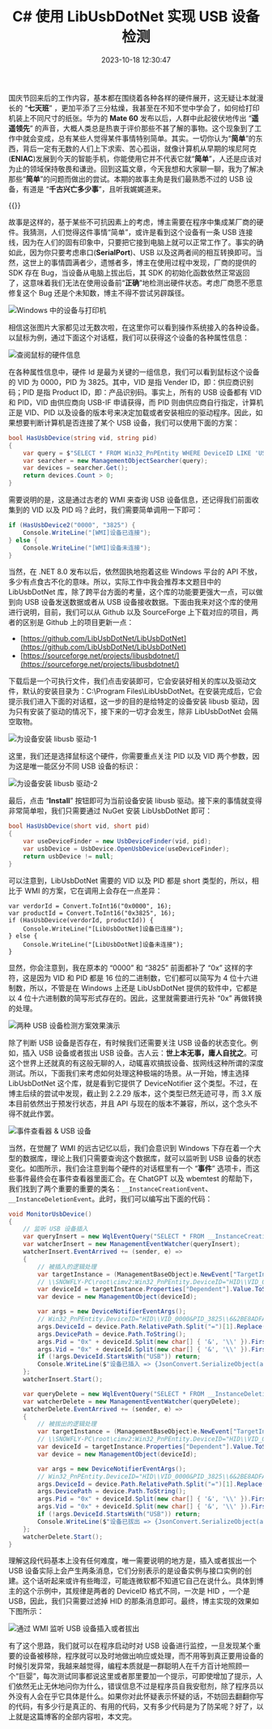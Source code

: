 ﻿---
categories:
- 编程语言
copyright: true
date: 2023-10-18 12:30:47
description: ''
slug: CSharp-Uses-LibUsbDotNet-To-Implement-USB-Device-Detection
tags:
- 硬件
- USB
- WMI
- LibUsbDotNet
title: C# 使用 LibUsbDotNet 实现 USB 设备检测
toc: true
image: /posts/CSharp使用LibUsbDotNet实现USB设备检测/immo-wegmann-HtsVneqf5Fg-unsplash.jpg
---

国庆节回来后的工作内容，基本都在围绕着各种各样的硬件展开，这无疑让本就漫长的 “**七天班**” ，更加平添了三分枯燥，我甚至在不知不觉中学会了，如何给打印机装上不同尺寸的纸张。华为的 **Mate 60** 发布以后，人群中此起彼伏地传出 “**遥遥领先**” 的声音，大概人类总是热衷于评价那些不甚了解的事物。这个现象到了工作中就会变成，总有某些人觉得某件事情特别简单。其实。一切你认为“**简单**”的东西，背后一定有无数的人们上下求索、苦心孤诣，就像计算机从早期的埃尼阿克(**ENIAC**)发展到今天的智能手机，你能使用它并不代表它就“**简单**”，人还是应该对为止的领域保持敬畏和谦逊。回到这篇文章，今天我想和大家聊一聊，我为了解决那些“**简单**”的问题而做出的尝试。本期的故事主角是我们最熟悉不过的 USB 设备，有道是 “**千古兴亡多少事**”，且听我娓娓道来。

{{<meting server="netease" type="song" id="508797">}}

故事是这样的，基于某些不可抗因素上的考虑，博主需要在程序中集成某厂商的硬件。我猜测，人们觉得这件事情“简单”，或许是看到这个设备有一条 USB 连接线，因为在人们的固有印象中，只要把它接到电脑上就可以正常工作了。事实的确如此，因为你只要考虑串口(**SerialPort**)、USB 以及这两者间的相互转换即可。当然，这世上的事情圆满者少，遗憾者多，博主在使用过程中发现，厂商的提供的 SDK 存在 Bug，当设备从电脑上拔出后，其 SDK 的初始化函数依然正常返回了，这意味着我们无法在使用设备前“**正确**”地检测出硬件状态。考虑厂商愿不愿意修复这个 Bug 还是个未知数，博主不得不尝试另辟蹊径。

![Windows 中的设备与打印机](/posts/CSharp使用LibUsbDotNet实现USB设备检测/20231019121008.png)

相信这张图片大家都见过无数次啦，在这里你可以看到操作系统接入的各种设备。以鼠标为例，通过下面这个对话框，我们可以获得这个设备的各种属性信息：

![查阅鼠标的硬件信息](/posts/CSharp使用LibUsbDotNet实现USB设备检测/20231019121009.png)

在各种属性信息中，硬件 Id 是最为关键的一组信息，我们可以看到鼠标这个设备的 VID 为 0000，PID 为 3825。其中，VID 是指 Vender ID，即：供应商识别码；PID 是指 Product ID，即：产品识别码。事实上，所有的 USB 设备都有 VID 和 PID，VID 由供应商向 USB-IF 申请获得，而 PID 则由供应商自行指定，计算机正是 VID、PID 以及设备的版本号来决定加载或者安装相应的驱动程序。因此，如果想要判断计算机是否连接了某个 USB 设备，我们可以使用下面的方案：

```C#
bool HasUsbDevice(string vid, string pid)
{
    var query = $"SELECT * FROM Win32_PnPEntity WHERE DeviceID LIKE 'USB%VID_{vid}&PID_{pid}%'";
    var searcher = new ManagementObjectSearcher(query);
    var devices = searcher.Get();
    return devices.Count > 0;
}
```

需要说明的是，这是通过古老的 WMI 来查询 USB 设备信息，还记得我们前面收集到的 VID 以及 PID 吗？此时，我们需要简单调用一下即可：

```C#
if (HasUsbDevice2("0000", "3825") {
    Console.WriteLine("[WMI]设备已连接");
} else {
    Console.WriteLine("[WMI]设备未连接");
}
```

当然，在 .NET 8.0 发布以后，依然固执地抱着这些 Windows 平台的 API 不放，多少有点食古不化的意味。所以，实际工作中我会推荐本文题目中的 LibUsbDotNet 库，除了跨平台方面的考量，这个库的功能要更强大一点，可以做到向 USB 设备发送数据或者从 USB 设备接收数据。下面由我来对这个库的使用进行说明，目前，我们可以从 Github 以及 SourceForge 上下载对应的项目，两者的区别是 Github 上的项目更新一点：

* [https://github.com/LibUsbDotNet/LibUsbDotNet](https://github.com/LibUsbDotNet/LibUsbDotNet)
* [https://sourceforge.net/projects/libusbdotnet/](https://sourceforge.net/projects/libusbdotnet/)

下载后是一个可执行文件，我们点击安装即可，它会安装好相关的库以及驱动文件，默认的安装目录为：C:\Program Files\LibUsbDotNet。在安装完成后，它会提示我们进入下面的对话框，这一步的目的是给特定的设备安装 libusb 驱动，因为只有安装了驱动的情况下，接下来的一切才会发生，除非 LibUsbDotNet 会隔空取物。

![为设备安装 libusb 驱动-1](/posts/CSharp使用LibUsbDotNet实现USB设备检测/20231019121010.png)

这里，我们还是选择鼠标这个硬件，你需要重点关注 PID 以及 VID 两个参数，因为这是唯一能区分不同 USB 设备的标识：

![为设备安装 libusb 驱动-2](/posts/CSharp使用LibUsbDotNet实现USB设备检测/20231019121011.png)

最后，点击 “**Install**” 按钮即可为当前设备安装 libusb 驱动。接下来的事情就变得非常简单啦，我们只需要通过 NuGet 安装 LibUsbDotNet 即可：

```C#
bool HasUsbDevice(short vid, short pid)
{
    var useDeviceFinder = new UsbDeviceFinder(vid, pid);
    var usbDevice = UsbDevice.OpenUsbDevice(useDeviceFinder);
    return usbDevice != null;
}
```

可以注意到，LibUsbDotNet 需要的 VID 以及 PID 都是 short 类型的，所以，相比于 WMI 的方案，它在调用上会存在一点差异：

```CSharp
var verdorId = Convert.ToInt16("0x0000", 16);
var productId = Convert.ToInt16("0x3825", 16);
if (HasUsbDevice(verdorId, productId)) {
    Console.WriteLine("[LibUsbDotNet]设备已连接");
} else {
    Console.WriteLine("[LibUsbDotNet]设备未连接");
}
```

显然，你会注意到，我在原本的 “0000” 和 “3825” 前面都补了 “0x” 这样的字符，这是因为 VID 和 PID 都是 16 位的二进制数，它们都可以简写为 4 位十六进制数，所以，不管是在 Windows 上还是 LibUsbDotNet 提供的软件中，它都是以 4 位十六进制数的简写形式存在的。因此，这里就需要进行先补 “0x” 再做转换的处理。

![两种 USB 设备检测方案效果演示](/posts/CSharp使用LibUsbDotNet实现USB设备检测/20231019121013.png)

除了判断 USB 设备是否存在，有时候我们还需要关注 USB 设备的状态变化。例如，插入 USB 设备或者拔出 USB 设备。古人云：**世上本无事，庸人自扰之**。可这个世界上还就真的有这般无聊的人，动辄喜欢搞拔设备、拔网线这种所谓的深度测试。所以，下面我们来考虑如何处理这种极端的场景。从一开始，博主选择 LibUsbDotNet 这个库，就是看到它提供了 DeviceNotifier 这个类型。不过，在博主后续的尝试中发现，截止到 2.2.29 版本，这个类型已然无迹可寻，而 3.X 版本目前依然出于预发行状态，并且 API 与现在的版本不兼容，所以，这个念头不得不就此作罢。

![事件查看器 & USB 设备](/posts/CSharp使用LibUsbDotNet实现USB设备检测/20231019121012.png)

当然，在觉醒了 WMI 的远古记忆以后，我们会意识到 Windows 下存在着一个大型的数据库，理论上我们只需要查询这个数据库，就可以监听到 USB 设备的状态变化。如图所示，我们会注意到每个硬件的对话框里有一个 “**事件**” 选项卡，而这些事件最终会在事件查看器里面汇合。在 ChatGPT 以及 wbemtest 的帮助下，我们找到了两个重要的重要的类名：`__InstanceCreationEvent`、`__InstanceDeletionEvent`。此时，我们可以编写出下面的代码：

```C#
void MonitorUsbDevice()
{
    // 监听 USB 设备插入
    var queryInsert = new WqlEventQuery("SELECT * FROM __InstanceCreationEvent WITHIN 1 WHERE TargetInstance ISA 'Win32_USBControllerDevice'");
    var watcherInsert = new ManagementEventWatcher(queryInsert);
    watcherInsert.EventArrived += (sender, e) =>
    {
        // 被插入的逻辑处理
        var targetInstance = (ManagementBaseObject)e.NewEvent["TargetInstance"];
        // \\SNOWFLY-PC\root\cimv2:Win32_PnPEntity.DeviceID="HID\\VID_0000&PID_3825\\6&2BE8ADFA&0&0000"
        var deviceId = targetInstance.Properties["Dependent"].Value.ToString();
        var device = new ManagementObject(deviceId);

        var args = new DeviceNotifierEventArgs();
        // Win32_PnPEntity.DeviceID="HID\\VID_0000&PID_3825\\6&2BE8ADFA&0&0000"
        args.DeviceId = device.Path.RelativePath.Split("=")[1].Replace("\"", "");
        args.DevicePath = device.Path.ToString();
        args.Pid = "0x" + deviceId.Split(new char[] { '&', '\\' }).FirstOrDefault(x => x.StartsWith("PID_")).Replace("PID_", "");
        args.Vid = "0x" + deviceId.Split(new char[] { '&', '\\' }).FirstOrDefault(x => x.StartsWith("VID_")).Replace("VID_", "");
        if (!args.DeviceId.StartsWith("USB")) return;
        Console.WriteLine($"设备已插入 => {JsonConvert.SerializeObject(args)}");
    };
    watcherInsert.Start();

    var queryDelete = new WqlEventQuery("SELECT * FROM __InstanceDeletionEvent WITHIN 1 WHERE TargetInstance ISA 'Win32_USBControllerDevice'");
    var watcherDelete = new ManagementEventWatcher(queryDelete);
    watcherDelete.EventArrived += (sender, e) =>
    {
        // 被拔出的逻辑处理
        var targetInstance = (ManagementBaseObject)e.NewEvent["TargetInstance"];
        // \\SNOWFLY-PC\root\cimv2:Win32_PnPEntity.DeviceID="HID\\VID_0000&PID_3825\\6&2BE8ADFA&0&0000"
        var deviceId = targetInstance.Properties["Dependent"].Value.ToString();
        var device = new ManagementObject(deviceId);

        var args = new DeviceNotifierEventArgs();
        // Win32_PnPEntity.DeviceID="HID\\VID_0000&PID_3825\\6&2BE8ADFA&0&0000"
        args.DeviceId = device.Path.RelativePath.Split("=")[1].Replace("\"", "");
        args.DevicePath = device.Path.ToString();
        args.Pid = "0x" + deviceId.Split(new char[] { '&', '\\' }).FirstOrDefault(x => x.StartsWith("PID_")).Replace("PID_", "");
        args.Vid = "0x" + deviceId.Split(new char[] { '&', '\\' }).FirstOrDefault(x => x.StartsWith("VID_")).Replace("VID_", "");
        if (!args.DeviceId.StartsWith("USB")) return;
        Console.WriteLine($"设备已拔出 => {JsonConvert.SerializeObject(args)}");
    };
    watcherDelete.Start();
}
```

理解这段代码基本上没有任何难度，唯一需要说明的地方是，插入或者拔出一个 USB 设备实际上会产生两条消息，它们分别表示的是设备实例与接口实例的创建。这个话听起来或许有些晦涩，可能连微软都不知道它自己在说什么。具体到博主的这个示例中，其规律是两者的 DeviceID 格式不同，一次是 HID ，一个是 USB，因此，我们只需要过滤掉 HID 的那条消息即可。最终，博主实现的效果如下图所示：

![通过 WMI 监听 USB 设备插入或者拔出](/posts/CSharp使用LibUsbDotNet实现USB设备检测/20231019121014.png)

有了这个思路，我们就可以在程序启动时对 USB 设备进行监控，一旦发现某个重要的设备被移除，程序就可以及时地做出响应或处理，而不用等到真正要用设备的时候引发异常，我越来越觉得，编程本质就是一群聪明人在千方百计地照顾一个“巨婴”，每次测试同事都说这里或者那里要加一个提示，可即使增加了提示，人们依然无止无休地问你为什么，错误信息不过是程序员自我安慰剂，除了程序员以外没有人会在乎它具体是什么。如果你对此怀疑表示怀疑的话，不妨回去翻翻你写的代码，有多少行是真正的、有用的代码，又有多少代码是为了防呆呢？好了，以上就是这篇博客的全部内容啦，本文完。
